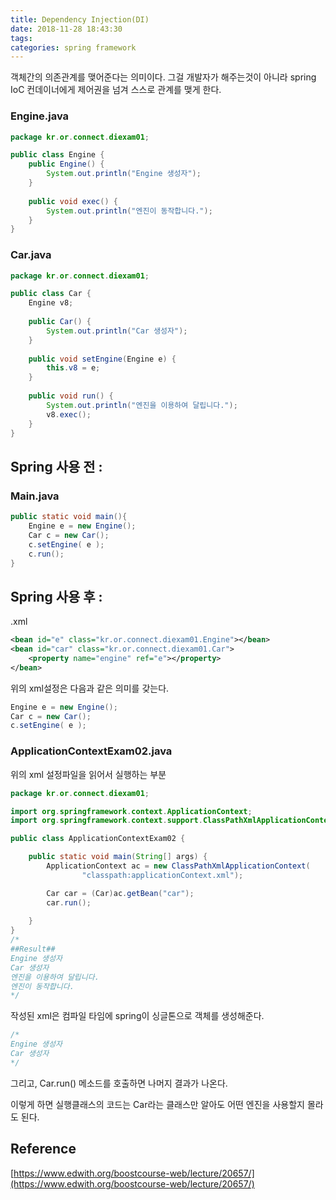 ```yaml
---
title: Dependency Injection(DI)
date: 2018-11-28 18:43:30
tags:
categories: spring framework
---
```




 객체간의 의존관계를 맺어준다는 의미이다. 그걸 개발자가 해주는것이 아니라 spring IoC 컨데이너에게 제어권을 넘겨 스스로 관계를 맺게 한다.



### Engine.java

```java
package kr.or.connect.diexam01;

public class Engine {
	public Engine() {
		System.out.println("Engine 생성자");
	}
	
	public void exec() {
		System.out.println("엔진이 동작합니다.");
	}
}
```

### Car.java

```java
package kr.or.connect.diexam01;

public class Car {
	Engine v8;
	
	public Car() {
		System.out.println("Car 생성자");
	}
	
	public void setEngine(Engine e) {
		this.v8 = e;
	}
	
	public void run() {
		System.out.println("엔진을 이용하여 달립니다.");
		v8.exec();
	}
}
```



## Spring 사용 전 :

### Main.java

```java
public static void main(){
	Engine e = new Engine();
	Car c = new Car();
	c.setEngine( e );
	c.run();
}
```





##  Spring 사용 후 :

.xml

```xml
<bean id="e" class="kr.or.connect.diexam01.Engine"></bean>
<bean id="car" class="kr.or.connect.diexam01.Car">
	<property name="engine" ref="e"></property>
</bean>
```

위의 xml설정은 다음과 같은 의미를 갖는다.

```java
Engine e = new Engine();
Car c = new Car();
c.setEngine( e );
```



### ApplicationContextExam02.java

위의 xml 설정파일을 읽어서 실행하는 부분

```java
package kr.or.connect.diexam01;

import org.springframework.context.ApplicationContext;
import org.springframework.context.support.ClassPathXmlApplicationContext;

public class ApplicationContextExam02 {

	public static void main(String[] args) {
		ApplicationContext ac = new ClassPathXmlApplicationContext( 
				"classpath:applicationContext.xml"); 

		Car car = (Car)ac.getBean("car");
		car.run();
		
	}
}
/*
##Result##
Engine 생성자
Car 생성자
엔진을 이용하여 달립니다.
엔진이 동작합니다.
*/
```



작성된 xml은 컴파일 타임에 spring이 싱글톤으로 객체를 생성해준다.

```java
/*
Engine 생성자
Car 생성자
*/
```

그리고, Car.run() 메소드를 호출하면 나머지 결과가 나온다.



이렇게 하면 실행클래스의 코드는 Car라는 클래스만 알아도 어떤 엔진을 사용할지 몰라도 된다. 



## Reference

[https://www.edwith.org/boostcourse-web/lecture/20657/](https://www.edwith.org/boostcourse-web/lecture/20657/)

